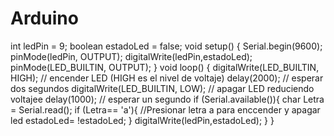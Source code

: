 # Arduino
int ledPin = 9; boolean estadoLed = false;  void setup() {    Serial.begin(9600);    pinMode(ledPin, OUTPUT);    digitalWrite(ledPin,estadoLed);    pinMode(LED_BUILTIN, OUTPUT); }  void loop() {       digitalWrite(LED_BUILTIN, HIGH);   // encender LED (HIGH es el nivel de voltaje)    delay(2000);                       // esperar dos segundos    digitalWrite(LED_BUILTIN, LOW);    // apagar LED reduciendo voltajee    delay(1000);                       // esperar un segundo     if (Serial.available()){      char Letra = Serial.read();             if (Letra== 'a'){         //Presionar letra a para enccender y apagar led                   estadoLed= !estadoLed;                }              digitalWrite(ledPin,estadoLed);             }  }

